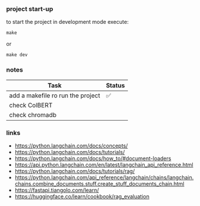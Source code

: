 ### project start-up

to start the project in development mode execute:

`make`

or

`make dev`

### notes

| Task                              | Status |
|-----------------------------------|--------|
| add a makefile ro run the project | ✅      |  
| check ColBERT                     |        |
| check chromadb                    |        | 

### links

* https://python.langchain.com/docs/concepts/
* https://python.langchain.com/docs/tutorials/
* https://python.langchain.com/docs/how_to/#document-loaders
* https://api.python.langchain.com/en/latest/langchain_api_reference.html
* https://python.langchain.com/docs/tutorials/rag/
* https://python.langchain.com/api_reference/langchain/chains/langchain.chains.combine_documents.stuff.create_stuff_documents_chain.html
* https://fastapi.tiangolo.com/learn/
* https://huggingface.co/learn/cookbook/rag_evaluation